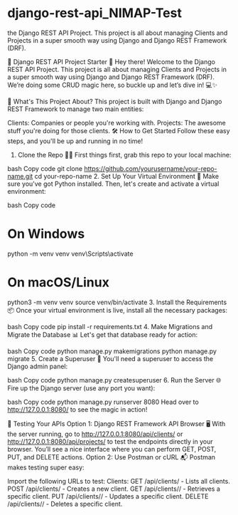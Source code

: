 # django-rest-api_NIMAP-Test
the Django REST API Project. This project is all about managing Clients and Projects in a super smooth way using Django and Django REST Framework (DRF).

🎉 Django REST API Project Starter 🚀
Hey there! Welcome to the Django REST API Project. This project is all about managing Clients and Projects in a super smooth way using Django and Django REST Framework (DRF). We’re doing some CRUD magic here, so buckle up and let’s dive in! 💻✨

🌟 What's This Project About?
This project is built with Django and Django REST Framework to manage two main entities:

Clients: Companies or people you're working with.
Projects: The awesome stuff you're doing for those clients.
🛠️ How to Get Started
Follow these easy steps, and you'll be up and running in no time!

1. Clone the Repo 🧑‍💻
First things first, grab this repo to your local machine:

bash
Copy code
git clone https://github.com/yourusername/your-repo-name.git
cd your-repo-name
2. Set Up Your Virtual Environment 🐍
Make sure you've got Python installed. Then, let's create and activate a virtual environment:

bash
Copy code
# On Windows
python -m venv venv
venv\Scripts\activate

# On macOS/Linux
python3 -m venv venv
source venv/bin/activate
3. Install the Requirements 📦
Once your virtual environment is live, install all the necessary packages:

bash
Copy code
pip install -r requirements.txt
4. Make Migrations and Migrate the Database 📊
Let's get that database ready for action:

bash
Copy code
python manage.py makemigrations
python manage.py migrate
5. Create a Superuser 👑
You'll need a superuser to access the Django admin panel:

bash
Copy code
python manage.py createsuperuser
6. Run the Server 🌐
Fire up the Django server (use any port you want):

bash
Copy code
python manage.py runserver 8080
Head over to http://127.0.0.1:8080/ to see the magic in action!

🧪 Testing Your APIs
Option 1: Django REST Framework API Browser 🖥️
With the server running, go to http://127.0.0.1:8080/api/clients/ or http://127.0.0.1:8080/api/projects/ to test the endpoints directly in your browser.
You’ll see a nice interface where you can perform GET, POST, PUT, and DELETE actions.
Option 2: Use Postman or cURL 📬
Postman makes testing super easy:

Import the following URLs to test:
Clients:
GET /api/clients/ - Lists all clients.
POST /api/clients/ - Creates a new client.
GET /api/clients/<id>/ - Retrieves a specific client.
PUT /api/clients/<id>/ - Updates a specific client.
DELETE /api/clients/<id>/ - Deletes a specific client.

